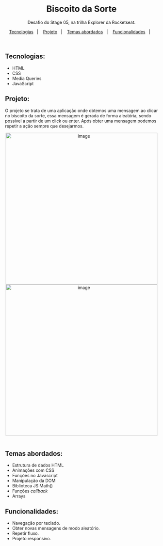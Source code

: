 <h1 align="center"> Biscoito da Sorte</h1>

<p align="center">
Desafio do Stage 05, na trilha Explorer da Rocketseat.
</p>

<p align="center">
  <a href="#tecnologias">Tecnologias</a>&nbsp;&nbsp;&nbsp;|&nbsp;&nbsp;&nbsp;
  <a href="#projeto">Projeto</a>&nbsp;&nbsp;&nbsp;|&nbsp;&nbsp;&nbsp;
  <a href="#temasAbordados">Temas abordados</a>&nbsp;&nbsp;&nbsp;|&nbsp;&nbsp;&nbsp;
  <a href="#funcionalidades">Funcionalidades</a>&nbsp;&nbsp;&nbsp;|&nbsp;&nbsp;&nbsp;
</p>

<br>

## Tecnologias:

- HTML
- CSS
- Media Queries
- JavaScript

## Projeto:

O projeto se trata de uma aplicação onde obtemos uma mensagem ao clicar no biscoito da sorte, essa mensagem é gerada de forma aleatória, sendo possível a partir de um click ou enter. Após obter uma mensagem podemos repetir a ação sempre que desejarmos.

<div align="center">
<img width="500" alt="image" src="https://user-images.githubusercontent.com/101216880/216163420-82a8cd99-b145-4c83-9d93-2b90b4cf2f61.png">
  <br>
<img width="500" alt="image" src="https://user-images.githubusercontent.com/101216880/216163479-1e782579-3881-46ee-837d-5dee6cf33810.png">
</div>

<br>

## Temas abordados:

- Estrutura de dados HTML
- Animações com CSS
- Funções no Javascript
- Manipulação da DOM
- Biblioteca JS Math()
- Funções *callback*
- Arrays

## Funcionalidades:

- Navegação por teclado.
- Obter novas mensagens de modo aleatório.
- Repetir fluxo.
- Projeto responsivo.
